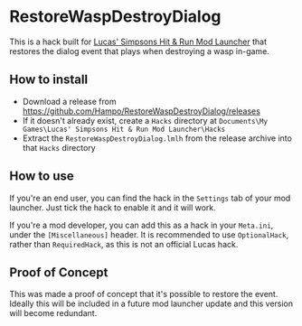 # RestoreWaspDestroyDialog

This is a hack built for [Lucas' Simpsons Hit & Run Mod Launcher](https://modbakery.donutteam.com/releases/view/6) that restores the dialog event that plays when destroying a wasp in-game.

## How to install

- Download a release from https://github.com/Hampo/RestoreWaspDestroyDialog/releases
- If it doesn't already exist, create a `Hacks` directory at `Documents\My Games\Lucas' Simpsons Hit & Run Mod Launcher\Hacks`
- Extract the `RestoreWaspDestroyDialog.lmlh` from the release archive into that `Hacks` directory

## How to use

If you're an end user, you can find the hack in the `Settings` tab of your mod launcher. Just tick the hack to enable it and it will work.

If you're a mod developer, you can add this as a hack in your `Meta.ini`, under the `[Miscellaneous]` header.
It is recommended to use `OptionalHack`, rather than `RequiredHack`, as this is not an official Lucas hack.

## Proof of Concept

This was made a proof of concept that it's possible to restore the event. Ideally this will be included in a future mod launcher update and this version will become redundant.